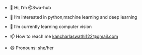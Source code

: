 - 👋 Hi, I’m @Swa-hub
- 👀 I’m interested in python,machine learning and deep learning
- 🌱 I’m currently learning computer vision

- 📫 How to reach me kancharlaswathi122@gmail.com
- 😄 Pronouns: she/her


<!---
Swa-hub/Swa-hub is a ✨ special ✨ repository because its `README.md` (this file) appears on your GitHub profile.
You can click the Preview link to take a look at your changes.
--->
